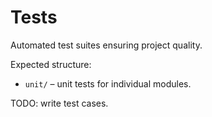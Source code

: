 # Tests

Automated test suites ensuring project quality.

Expected structure:
- `unit/` – unit tests for individual modules.

TODO: write test cases.
